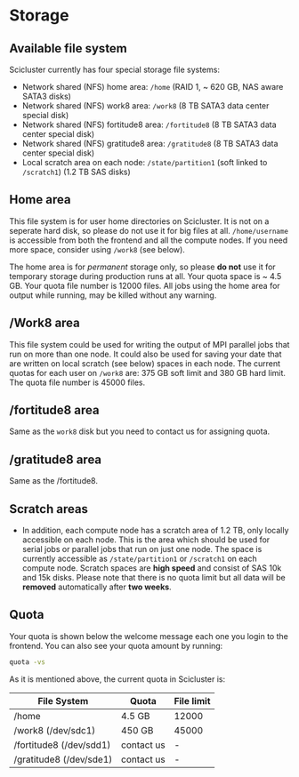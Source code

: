 # Storage


Available file system
---------------------

Scicluster currently has four special storage file systems:

* Network shared (NFS) home area:            ``/home``        (RAID 1, ~ 620 GB, NAS aware SATA3 disks)
* Network shared (NFS) work8 area:           ``/work8`` (8 TB SATA3 data center special disk)
* Network shared (NFS) fortitude8 area:      ``/fortitude8`` (8 TB SATA3 data center special disk)
* Network shared (NFS) gratitude8 area:      ``/gratitude8`` (8 TB SATA3 data center special disk)
* Local scratch area on each node:           ``/state/partition1``  (soft linked to ``/scratch1``) (1.2 TB SAS disks)

Home area
---------

This file system is for user home directories on Scicluster. It is not on a seperate hard disk, so please do not use it for big files at all. ``/home/username`` is accessible from both the frontend and all the compute
nodes. If you need more space, consider using ``/work8`` (see below).

The home area is for *permanent* storage only, so please **do not** use it for
temporary storage during production runs at all. Your quota space is ~ 4.5 GB. Your quota file number is 12000 files. All jobs using the home area for output while running, may be killed without any warning.

/Work8 area
------------------

This file system could be used for writing the output of MPI parallel jobs that run on more than one node.
It could also be used for saving your date that are written on local scratch (see below) spaces in each node.
The current quotas for each user on ``/work8`` are: 375 GB soft limit and 380 GB hard limit. The quota file number is 45000 files.

/fortitude8 area
------------------
Same as the ``work8`` disk but you need to contact us for assigning quota.

/gratitude8 area
------------------
Same as the /fortitude8.

Scratch areas
------------------

* In addition, each compute node has a scratch area of 1.2 TB, only locally accessible on each node. This is the area which should be used for serial jobs or parallel jobs that run on just one node. The space is currently accessible as
  ``/state/partition1`` or ``/scratch1`` on each compute node. Scratch spaces are **high speed** and consist of SAS 10k and 15k disks. Please note that there is no quota limit but all data will be **removed** automatically after **two weeks**.

Quota
--------------

Your quota is shown below the welcome message each one you login to the frontend. You can also see your quota amount by running:

```bash
quota -vs
```

As it is mentioned above, the current quota in Scicluster is:

| File System         | Quota  | File limit  |
|---------------------|--------|-------------|
| /home               | 4.5 GB | 12000       |
| /work8 (/dev/sdc1)  | 450 GB | 45000       |
| /fortitude8 (/dev/sdd1)  | contact us | -       |
| /gratitude8 (/dev/sde1)  | contact us | -       |

